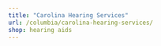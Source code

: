 ```yaml
---
title: "Carolina Hearing Services"
url: /columbia/carolina-hearing-services/
shop: hearing aids
---
```

